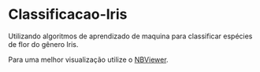 # Classificacao-Iris
Utilizando algoritmos de aprendizado de maquina para classificar espécies de flor do gênero Iris.

Para uma melhor visualização utilize o [NBViewer](https://nbviewer.jupyter.org/github/mr-lops/Classificacao-Iris/blob/main/codigo_Iris.ipynb).
